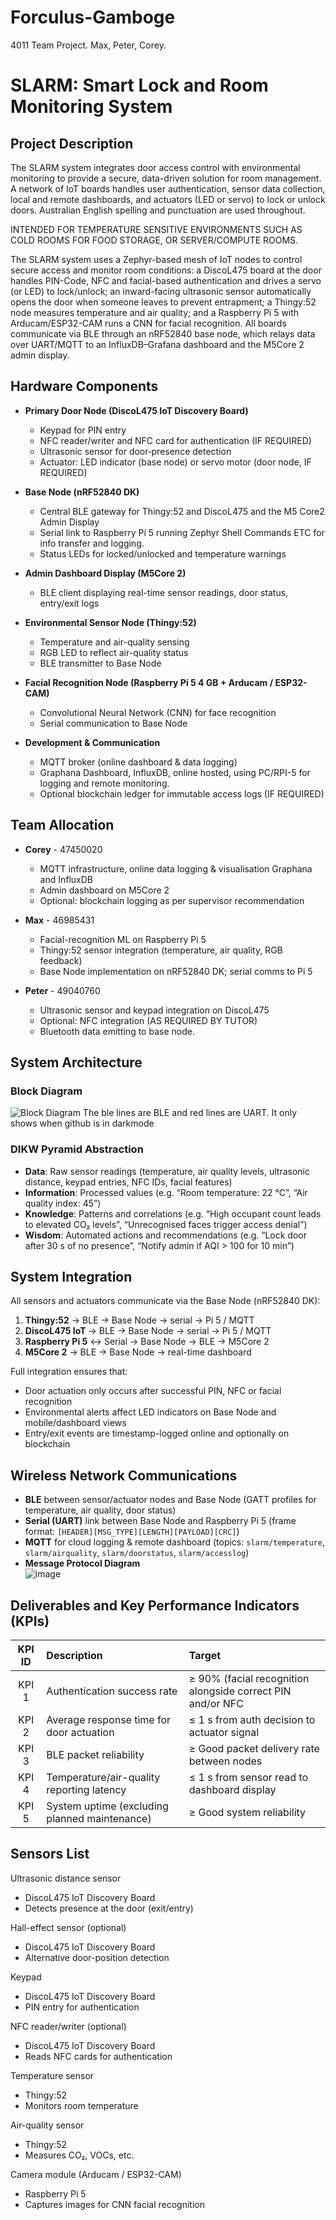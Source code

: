 # Forculus-Gamboge
4011 Team Project. Max, Peter, Corey.

# SLARM: Smart Lock and Room Monitoring System

## Project Description  
The SLARM system integrates door access control with environmental monitoring to provide a secure, data-driven solution for room management. A network of IoT boards handles user authentication, sensor data collection, local and remote dashboards, and actuators (LED or servo) to lock or unlock doors. Australian English spelling and punctuation are used throughout.

INTENDED FOR TEMPERATURE SENSITIVE ENVIRONMENTS SUCH AS COLD ROOMS FOR FOOD STORAGE, OR SERVER/COMPUTE ROOMS.

The SLARM system uses a Zephyr-based mesh of IoT nodes to control secure access and monitor room conditions: a DiscoL475 board at the door handles PIN-Code, NFC and facial-based authentication and drives a servo (or LED) to lock/unlock; an inward-facing ultrasonic sensor automatically opens the door when someone leaves to prevent entrapment; a Thingy:52 node measures temperature and air quality; and a Raspberry Pi 5 with Arducam/ESP32-CAM runs a CNN for facial recognition. All boards communicate via BLE through an nRF52840 base node, which relays data over UART/MQTT to an InfluxDB–Grafana dashboard and the M5Core 2 admin display.

## Hardware Components  
- **Primary Door Node (DiscoL475 IoT Discovery Board)**  
  - Keypad for PIN entry
  - NFC reader/writer and NFC card for authentication (IF REQUIRED)
  - Ultrasonic sensor for door‐presence detection  
  - Actuator: LED indicator (base node) or servo motor (door node, IF REQUIRED)  

- **Base Node (nRF52840 DK)**  
  - Central BLE gateway for Thingy:52 and DiscoL475 and the M5 Core2 Admin Display
  - Serial link to Raspberry Pi 5 running Zephyr Shell Commands ETC for info transfer and logging.
  - Status LEDs for locked/unlocked and temperature warnings  

- **Admin Dashboard Display (M5Core 2)**  
  - BLE client displaying real-time sensor readings, door status, entry/exit logs  

- **Environmental Sensor Node (Thingy:52)**  
  - Temperature and air-quality sensing  
  - RGB LED to reflect air-quality status  
  - BLE transmitter to Base Node  

- **Facial Recognition Node (Raspberry Pi 5 4 GB + Arducam / ESP32-CAM)**  
  - Convolutional Neural Network (CNN) for face recognition  
  - Serial communication to Base Node  

- **Development & Communication**  
  - MQTT broker (online dashboard & data logging)
  - Graphana Dashboard, InfluxDB, online hosted, using PC/RPI-5 for logging and remote monitoring.
  - Optional blockchain ledger for immutable access logs (IF REQUIRED) 

## Team Allocation  
- **Corey** - 47450020
  - MQTT infrastructure, online data logging & visualisation Graphana and InfluxDB  
  - Admin dashboard on M5Core 2  
  - Optional: blockchain logging as per supervisor recommendation 

- **Max** - 46985431
  - Facial-recognition ML on Raspberry Pi 5  
  - Thingy:52 sensor integration (temperature, air quality, RGB feedback)  
  - Base Node implementation on nRF52840 DK; serial comms to Pi 5  

- **Peter** - 49040760
  - Ultrasonic sensor and keypad integration on DiscoL475  
  - Optional: NFC integration  (AS REQUIRED BY TUTOR)
  - Bluetooth data emitting to base node.

## System Architecture  

### Block Diagram  
![Block Diagram](/assets/block_diagram.png)
The ble lines are BLE and red lines are UART. It only shows when github is in darkmode

### DIKW Pyramid Abstraction  
- **Data**: Raw sensor readings (temperature, air quality levels, ultrasonic distance, keypad entries, NFC IDs, facial features)  
- **Information**: Processed values (e.g. “Room temperature: 22 °C”, “Air quality index: 45”)  
- **Knowledge**: Patterns and correlations (e.g. “High occupant count leads to elevated CO₂ levels”, “Unrecognised faces trigger access denial”)  
- **Wisdom**: Automated actions and recommendations (e.g. “Lock door after 30 s of no presence”, “Notify admin if AQI > 100 for 10 min”)  

## System Integration  
All sensors and actuators communicate via the Base Node (nRF52840 DK):  
1. **Thingy:52** → BLE → Base Node → serial → Pi 5 / MQTT  
2. **DiscoL475 IoT** → BLE → Base Node → serial → Pi 5 / MQTT  
3. **Raspberry Pi 5** ↔ Serial → Base Node → BLE → M5Core 2  
4. **M5Core 2** → BLE → Base Node → real-time dashboard  

Full integration ensures that:  
- Door actuation only occurs after successful PIN, NFC or facial recognition  
- Environmental alerts affect LED indicators on Base Node and mobile/dashboard views  
- Entry/exit events are timestamp-logged online and optionally on blockchain  

## Wireless Network Communications  
- **BLE** between sensor/actuator nodes and Base Node (GATT profiles for temperature, air quality, door status)  
- **Serial (UART)** link between Base Node and Raspberry Pi 5 (frame format: `[HEADER][MSG_TYPE][LENGTH][PAYLOAD][CRC]`)  
- **MQTT** for cloud logging & remote dashboard (topics: `slarm/temperature`, `slarm/airquality`, `slarm/doorstatus`, `slarm/accesslog`)  
- **Message Protocol Diagram**  
![image](https://github.com/user-attachments/assets/f1a748b1-dedd-46c3-babf-83043bfb1249)


## Deliverables and Key Performance Indicators (KPIs)  
| KPI ID  | Description                                               | Target                                                     |
| :----:  | :-------------------------------------------------------- | :--------------------------------------------------------- |
| KPI 1   | Authentication success rate                               | ≥ 90% (facial recognition alongside correct PIN and/or NFC |
| KPI 2   | Average response time for door actuation                  | ≤ 1 s from auth decision to actuator signal                |
| KPI 3   | BLE packet reliability                                    | ≥ Good packet delivery rate between nodes                  |
| KPI 4   | Temperature/air-quality reporting latency                 | ≤ 1 s from sensor read to dashboard display                |
| KPI 5   | System uptime (excluding planned maintenance)             | ≥ Good system reliability                                  |

## Sensors List
Ultrasonic distance sensor
* DiscoL475 IoT Discovery Board
* Detects presence at the door (exit/entry)

Hall-effect sensor (optional)
* DiscoL475 IoT Discovery Board
* Alternative door-position detection

Keypad
* DiscoL475 IoT Discovery Board
* PIN entry for authentication

NFC reader/writer (optional)
* DiscoL475 IoT Discovery Board
* Reads NFC cards for authentication

Temperature sensor
* Thingy:52
* Monitors room temperature

Air-quality sensor
* Thingy:52
* Measures CO₂, VOCs, etc.

Camera module (Arducam / ESP32-CAM)
* Raspberry Pi 5
* Captures images for CNN facial recognition
